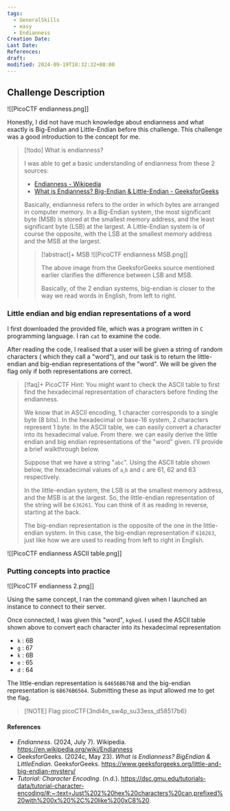 ```yaml
---
tags:
  - GeneralSkills
  - easy
  - Endianness
Creation Date: 
Last Date: 
References: 
draft: 
modified: 2024-09-19T18:32:32+08:00
---
```

## Challenge Description
![[PicoCTF endianness.png]]

Honestly, I did not have much knowledge about endianness and what exactly is Big-Endian and Little-Endian before this challenge. This challenge was a good introduction to the concept for me. 

>[!todo] What is endianness? 
>
>I was able to get a basic understanding of endianness from these 2 sources:
>
>- [Endianness - Wikipedia](https://en.wikipedia.org/wiki/Endianness)
>- [What is Endianness? Big-Endian & Little-Endian -  GeeksforGeeks](https://www.geeksforgeeks.org/little-and-big-endian-mystery/)
>  
>  Basically, endianness refers to the order in which bytes are arranged in computer memory. 
>  In a Big-Endian system, the most significant byte (MSB) is stored at the smallest memory address, and the least significant byte (LSB) at the largest. A Little-Endian system is of course the opposite, with the LSB at the smallest memory address and the MSB at the largest. 
>  
>  >[!abstract]+ MSB
>  >![[PicoCTF endianness MSB.png]]
>  >
>  >The above image from the GeeksforGeeks source mentioned earlier clarifies the difference between LSB and MSB. 
>  >
>  >Basically, of the 2 endian systems, big-endian is closer to the way we read words in English, from left to right.

### Little endian and big endian representations of a word

I first downloaded the provided file, which was a program written in `C` programming language. I ran `cat` to examine the code. 

After reading the code, I realised that a user will be given a string of random characters ( which they call a "word"), and our task is to return the little-endian and big-endian representations of the "word". We will be given the flag only if both representations are correct.

>[!faq]+ PicoCTF Hint: You might want to check the ASCII table to first find the hexadecimal representation of characters before finding the endianness.
>
>We know that in ASCII encoding, 1 character corresponds to a single byte (8 bits). In the hexadecimal or base-16 system, 2 characters represent 1 byte. In the ASCII table, we can easily convert a character into its hexadecimal value. From there. we can easily derive the little endian and big endian representations of the "word" given. I'll provide a brief walkthrough below.
>
>Suppose that we have a string "`abc`". Using the ASCII table shown below, the hexadecimal values of `a`,`b` and `c` are 61, 62 and 63 respectively. 
>
>In the little-endian system, the LSB is at the smallest memory address, and the MSB is at the largest. So, the little-endian representation of the string will be `636261`. You can think of it as reading in reverse, starting at the back.
>
>The big-endian representation is the opposite of the one in the little-endian system. In this case, the big-endian representation if `616263`, just like how we are used to reading from left to right in English.

![[PicoCTF endianness ASCII table.png]]

### Putting concepts into practice
![[PicoCTF endianness 2.png]]

Using the same concept, I ran the command given when I launched an instance to connect to their server. 

Once connected, I was given this "word", `kgked`. I used the ASCII table shown above to convert each character into its hexadecimal representation

- `k` : 6B
- `g` : 67
- `k` : 6B
- `e` : 65
- `d` : 64

The little-endian representation is `64656B676B` and the big-endian representation is `6B676B6564`. Submitting these as input allowed me to get the flag.

> [!NOTE] Flag
> picoCTF{3ndi4n_sw4p_su33ess_d58517b6}
#### References 
- _Endianness_. (2024, July 7). Wikipedia. https://en.wikipedia.org/wiki/Endianness
- GeeksforGeeks. (2024c, May 23). _What is Endianness? BigEndian & LittleEndian_. GeeksforGeeks. https://www.geeksforgeeks.org/little-and-big-endian-mystery/
- _Tutorial: Character Encoding_. (n.d.). https://dsc.gmu.edu/tutorials-data/tutorial-character-encoding/#:~:text=Just%202%20hex%20characters%20can,prefixed%20with%200x%20%2C%20like%200xC8%20.